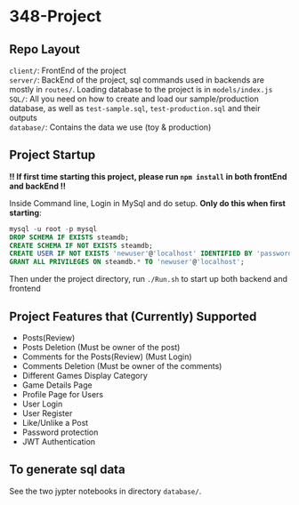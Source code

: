 # 348-Project

## Repo Layout

`client/`: FrontEnd of the project <br />
`server/`: BackEnd of the project, sql commands used in backends are mostly in `routes/`. Loading database to the project is in `models/index.js`  <br />
`SQL/`: All you need on how to create and load our sample/production database, as well as `test-sample.sql`, `test-production.sql` and their outputs <br />
`database/`: Contains the data we use (toy & production) <br />

## Project Startup

**!! If first time starting this project, please run `npm install` in both frontEnd and backEnd !!**

Inside Command line, Login in MySql and do setup. **Only do this when first starting**:

```sql
mysql -u root -p mysql
DROP SCHEMA IF EXISTS steamdb;
CREATE SCHEMA IF NOT EXISTS steamdb;
CREATE USER IF NOT EXISTS 'newuser'@'localhost' IDENTIFIED BY 'password';
GRANT ALL PRIVILEGES ON steamdb.* TO 'newuser'@'localhost';
```


Then under the project directory, run `./Run.sh` to start up both backend and frontend

## Project Features that (Currently) Supported

- Posts(Review)
- Posts Deletion (Must be owner of the post)
- Comments for the Posts(Review) (Must Login)
- Comments Deletion (Must be owner of the comments)
- Different Games Display Category
- Game Details Page
- Profile Page for Users
- User Login
- User Register
- Like/Unlike a Post
- Password protection
- JWT Authentication

## To generate sql data
See the two jypter notebooks in directory `database/`.
